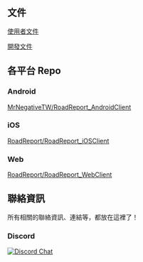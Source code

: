 ## 文件
[使用者文件](https://roadreport.gitlab.io/docs/)

[開發文件](https://roadreport.gitlab.io/devdocs/)

## 各平台 Repo
### Android
[MrNegativeTW/RoadReport_AndroidClient](https://github.com/MrNegativeTW/RoadReport_AndroidClient)

### iOS
[RoadReport/RoadReport_iOSClient](https://github.com/RoadReport/RoadReport_iOSClient)

### Web
[RoadReport/RoadReport_WebClient](https://github.com/RoadReport/RoadReport_WebClient)

## 聯絡資訊
所有相關的聯絡資訊、連結等，都放在這裡了！

### Discord  
[![Discord Chat](https://img.shields.io/discord/728218559309807656.svg)](https://discord.gg/)
